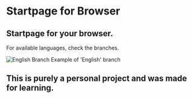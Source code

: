 # Startpage for Browser
## Startpage for your browser. <br/>

For available languages, check the branches. <br/>

![English Branch]([https://i.imgur.com/TJBehvY.png](https://i.imgur.com/d3yKOHW.jpg))
Example of 'English' branch <br/>

## This is purely a personal project and was made for learning.
